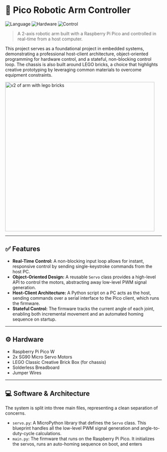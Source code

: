 # 🦾 Pico Robotic Arm Controller

![Language](https://img.shields.io/badge/Language-Python%20%26%20MicroPython-blue)
![Hardware](https://img.shields.io/badge/Hardware-Raspberry%20Pi%20Pico%20W-purple)
![Control](https://img.shields.io/badge/Control-Real--Time%20Serial-green)

> A 2-axis robotic arm built with a Raspberry Pi Pico and controlled in real-time from a host computer.

This project serves as a foundational project in embedded systems, demonstrating a professional host-client architecture, object-oriented programming for hardware control, and a stateful, non-blocking control loop. The chassis is also built around LEGO bricks, a choice that highlights creative prototyping by leveraging common materials to overcome equipment constraints.

  <img width="480" alt="v2 of arm with lego bricks" src="https://github.com/user-attachments/assets/d5ecc350-9d05-4f98-a597-7fe082105e34" />

---

## ✅ Features

-   **Real-Time Control:** A non-blocking input loop allows for instant, responsive control by sending single-keystroke commands from the host PC.
-   **Object-Oriented Design:** A reusable `Servo` class provides a high-level API to control the motors, abstracting away low-level PWM signal generation.
-   **Host-Client Architecture:** A Python script on a PC acts as the host, sending commands over a serial interface to the Pico client, which runs the firmware.
-   **Stateful Control:** The firmware tracks the current angle of each joint, enabling both incremental movement and an automated homing sequence on startup.

---

## ⚙️ Hardware

* Raspberry Pi Pico W
* 2x SG90 Micro Servo Motors
* LEGO Classic Creative Brick Box (for chassis)
* Solderless Breadboard
* Jumper Wires

---

## 💻 Software & Architecture

The system is split into three main files, representing a clean separation of concerns.

-   `servo.py`: A MicroPython library that defines the `Servo` class. This blueprint handles all the low-level PWM signal generation and angle-to-duty-cycle calculations.
-   `main.py`: The firmware that runs on the Raspberry Pi Pico. It initializes the servos, runs an auto-homing sequence on boot, and enters
